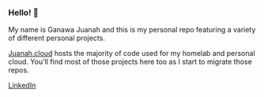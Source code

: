 ### Hello! 👋

My name is Ganawa Juanah and this is my personal repo featuring a variety of different personal projects.

[Juanah.cloud](https://github.com/juanah-cloud) hosts the majority of code used for my homelab and personal cloud. You'll find most of those projects here too as I start to migrate those repos. 

[LinkedIn](https://www.linkedin.com/in/ganawaj/)